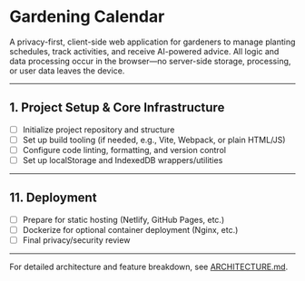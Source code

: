 # Gardening Calendar

A privacy-first, client-side web application for gardeners to manage planting schedules, track activities, and receive AI-powered advice. All logic and data processing occur in the browser—no server-side storage, processing, or user data leaves the device.

---

## 1. Project Setup & Core Infrastructure

- [ ] Initialize project repository and structure
- [ ] Set up build tooling (if needed, e.g., Vite, Webpack, or plain HTML/JS)
- [ ] Configure code linting, formatting, and version control
- [ ] Set up localStorage and IndexedDB wrappers/utilities

---

## 11. Deployment

- [ ] Prepare for static hosting (Netlify, GitHub Pages, etc.)
- [ ] Dockerize for optional container deployment (Nginx, etc.)
- [ ] Final privacy/security review

---

For detailed architecture and feature breakdown, see [ARCHITECTURE.md](./ARCHITECTURE.md).
